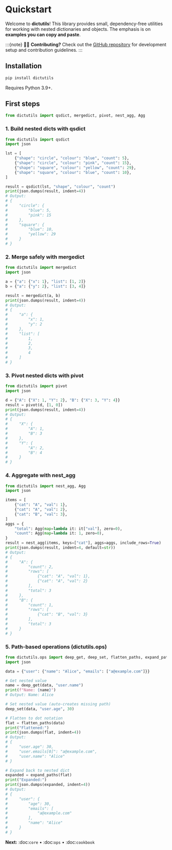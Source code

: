 # Quickstart

Welcome to **dictutils**! This library provides small, dependency-free utilities for working with nested dictionaries and objects. The emphasis is on **examples you can copy and paste**.

:::{note}
👨‍💻 **Contributing?** Check out the [GitHub repository](https://github.com/adieyal/dictutils) for development setup and contribution guidelines.
:::

## Installation

```bash
pip install dictutils
```

Requires Python 3.9+.

## First steps

```python
from dictutils import qsdict, mergedict, pivot, nest_agg, Agg
```

### 1. Build nested dicts with qsdict

```python
from dictutils import qsdict
import json

lst = [
    {"shape": "circle", "colour": "blue", "count": 5},
    {"shape": "circle", "colour": "pink", "count": 15},
    {"shape": "square", "colour": "yellow", "count": 29},
    {"shape": "square", "colour": "blue", "count": 10},
]

result = qsdict(lst, "shape", "colour", "count")
print(json.dumps(result, indent=4))
# Output:
# {
#     "circle": {
#         "blue": 5,
#         "pink": 15
#     },
#     "square": {
#         "blue": 10,
#         "yellow": 29
#     }
# }
```

### 2. Merge safely with mergedict

```python
from dictutils import mergedict
import json

a = {"a": {"x": 1}, "list": [1, 2]}
b = {"a": {"y": 2}, "list": [3, 4]}

result = mergedict(a, b)
print(json.dumps(result, indent=4))
# Output:
# {
#     "a": {
#         "x": 1,
#         "y": 2
#     },
#     "list": [
#         1,
#         2,
#         3,
#         4
#     ]
# }
```

### 3. Pivot nested dicts with pivot

```python
from dictutils import pivot
import json

d = {"A": {"X": 1, "Y": 2}, "B": {"X": 3, "Y": 4}}
result = pivot(d, [1, 0])
print(json.dumps(result, indent=4))
# Output:
# {
#     "X": {
#         "A": 1,
#         "B": 3
#     },
#     "Y": {
#         "A": 2,
#         "B": 4
#     }
# }
```

### 4. Aggregate with nest_agg

```python
from dictutils import nest_agg, Agg
import json

items = [
    {"cat": "A", "val": 1},
    {"cat": "A", "val": 2},
    {"cat": "B", "val": 3},
]
aggs = {
    "total": Agg(map=lambda it: it["val"], zero=0),
    "count": Agg(map=lambda it: 1, zero=0),
}
result = nest_agg(items, keys=["cat"], aggs=aggs, include_rows=True)
print(json.dumps(result, indent=4, default=str))
# Output:
# {
#     "A": {
#         "count": 2,
#         "rows": [
#             {"cat": "A", "val": 1},
#             {"cat": "A", "val": 2}
#         ],
#         "total": 3
#     },
#     "B": {
#         "count": 1,
#         "rows": [
#             {"cat": "B", "val": 3}
#         ],
#         "total": 3
#     }
# }
```

### 5. Path-based operations (dictutils.ops)

```python
from dictutils.ops import deep_get, deep_set, flatten_paths, expand_paths
import json

data = {"user": {"name": "Alice", "emails": ["a@example.com"]}}

# Get nested value
name = deep_get(data, "user.name")
print(f"Name: {name}")
# Output: Name: Alice

# Set nested value (auto-creates missing path)
deep_set(data, "user.age", 30)

# Flatten to dot notation
flat = flatten_paths(data)
print("Flattened:")
print(json.dumps(flat, indent=4))
# Output:
# {
#     "user.age": 30,
#     "user.emails[0]": "a@example.com",
#     "user.name": "Alice"
# }

# Expand back to nested dict
expanded = expand_paths(flat)
print("Expanded:")
print(json.dumps(expanded, indent=4))
# Output:
# {
#     "user": {
#         "age": 30,
#         "emails": [
#             "a@example.com"
#         ],
#         "name": "Alice"
#     }
# }
```

**Next:** :doc:`core` • :doc:`ops` • :doc:`cookbook`
